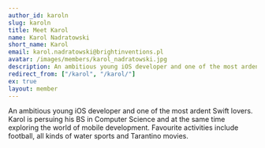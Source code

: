 ```yaml
---
author_id: karoln
slug: karoln
title: Meet Karol
name: Karol Nadratowski
short_name: Karol
email: karol.nadratowski@brightinventions.pl
avatar: /images/members/karol_nadratowski.jpg
description: An ambitious young iOS developer and one of the most ardent Swift lovers
redirect_from: ["/karol", "/karol/"]
ex: true
layout: member
---
```


An ambitious young iOS developer and one of the most ardent Swift lovers. Karol is persuing his BS in Computer Science and at the same time exploring the world of mobile development. Favourite activities include football, all kinds of water sports and Tarantino movies.
